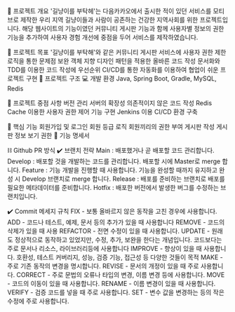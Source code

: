 📌 프로젝트 개요
'길냥이를 부탁헤'는 다음카카오에서 출시한 적이 있던 서비스를 모티브로 제작한 우리 지역 길냥이들과 사람이 공존하는 건강한 지역사회를 위한 프로젝트입니다. 해당 웹사이트의 기능이였던 커뮤니티 게시판 기능과 함께 사용자별 정보의 권한 기능을 추가하여 사용자 경험 개선에 중점을 두어 서비스를 제작하였습니다.

📌 프로젝트 목표
'길냥이를 부탁해'와 같은 커뮤니티 게시판 서비스에 사용자 권한 제한 로직을 통한 문제점 보완
객체 지향 디자인 패턴을 적용한 올바른 코드 작성
문서화와 TDD를 이용한 코드 작성에 우선순위
CI/CD를 통한 자동화를 이용하여 협업이 쉬운 프로젝트 구현
📌 프로젝트 구조
💻 개발 환경
Java, Spring Boot, Gradle, MySQL, Redis

📌 프로젝트 중점 사항
버전 관리
서버의 확장성
의존적이지 않은 코드 작성
Redis Cache 이용한 사용자 권한 제어 기능 구현
Jenkins 이용 CI/CD 환경 구축

📌 핵심 기능
회원가입 및 로그인
회원 등급 로직
회원끼리의 권한 부여
게시판 작성
게시판 정보 보기 권한
📁 기능 명세서

⛓️ Github PR 방식
✔️ 브랜치 전략
Main : 배포했거나 곧 배포할 코드 관리합니다.
Develop : 배포할 것을 개발하는 코드를 관리합니다. 배포할 시에 Master로 merge 합니다.
Feature : 기능 개발을 진행할 때 사용합니다. 기능을 완성할 때까지 유지하고 완성 시 Develop 브랜치로 merge 합니다.
Release : 배포를 준비하는 브랜치로 배포를 필요한 메타데이터를 준비합니다.
Hotfix : 배포한 버전에서 발생한 버그를 수정하는 브랜치입니다.

✔️ Commit 메세지 규칙
FIX - 보통 올바르지 않은 동작을 고친 경우에 사용합니다.
ADD - 코드나 테스트, 예제, 문서 등의 추가가 있을 때 사용합니다
REMOVE - 코드의 삭제가 있을 때 사용
REFACTOR - 전면 수정이 있을 때 사용합니다.
UPDATE - 원래도 정상적으로 동작하고 있었지만, 수정, 추가, 보완을 한다는 개념입니다. 코드보다는 주로 문서나 리소스, 라이브러리등에 사용합니다
IMPROVE - 향상이 있을 때 사용합니다. 호환성, 테스트 커버리지, 성능, 검증 기능, 접근성 등 다양한 것들이 목적
MAKE - 주로 기존 동작의 변경을 명시합니다.
REVISE - 문서의 개정이 있을 때 주로 사용합니다.
CORRECT - 주로 문법의 오류나 타입의 변경, 이름 변경 등에 사용합니다.
MOVE - 코드의 이동이 있을 때 사용합니다.
RENAME - 이름 변경이 있을 때 사용합니다.
VERIFY - 검증 코드를 넣을 때 주로 사용합니다.
SET - 변수 값을 변경하는 등의 작은 수정에 주로 사용합니다.
